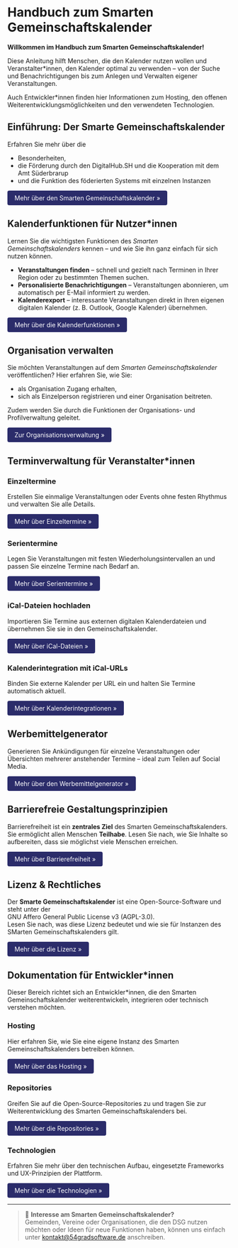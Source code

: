# Handbuch zum Smarten Gemeinschaftskalender

**Willkommen im Handbuch zum Smarten Gemeinschaftskalender!**

Diese Anleitung hilft Menschen, die den Kalender nutzen wollen und Veranstalter*innen, den Kalender optimal zu verwenden – von der Suche und Benachrichtigungen bis zum Anlegen und Verwalten eigener Veranstaltungen.

Auch Entwickler*innen finden hier Informationen zum Hosting, den offenen Weiterentwicklungsmöglichkeiten und den verwendeten Technologien.

## Einführung: Der Smarte Gemeinschaftskalender

Erfahren Sie mehr über die  
* Besonderheiten,
* die Förderung durch den DigitalHub.SH und die Kooperation mit dem Amt Süderbrarup
* und die Funktion des föderierten Systems mit einzelnen Instanzen

<a href="Einführung/" style="
  display:inline-block;
  padding:8px 16px;
  background-color:#2b2c6a;
  color:white;
  text-decoration:none;
  border-radius:4px;">Mehr über den Smarten Gemeinschaftskalender »
</a>

## Kalenderfunktionen für Nutzer*innen
Lernen Sie die wichtigsten Funktionen des *Smarten Gemeinschaftskalenders* kennen – und wie Sie ihn ganz einfach für sich nutzen können.

- **Veranstaltungen finden** – schnell und gezielt nach Terminen in Ihrer Region oder zu bestimmten Themen suchen.
- **Personalisierte Benachrichtigungen** – Veranstaltungen abonnieren, um automatisch per E-Mail informiert zu werden.
- **Kalenderexport** – interessante Veranstaltungen direkt in Ihren eigenen digitalen Kalender (z. B. Outlook, Google Kalender) übernehmen.

<a href="DSG%20Funktionen/" style="
  display:inline-block;
  padding:8px 16px;
  background-color:#2b2c6a;
  color:white;
  text-decoration:none;
  border-radius:4px;">Mehr über die Kalenderfunktionen »
</a>

## Organisation verwalten

Sie möchten Veranstaltungen auf dem *Smarten Gemeinschaftskalender* veröffentlichen?
Hier erfahren Sie, wie Sie:
- als Organisation Zugang erhalten,
- sich als Einzelperson registrieren und einer Organisation beitreten.  

Zudem werden Sie durch die Funktionen der Organisations- und Profilverwaltung geleitet.

<a href="./Terminverwaltung/Organisation/" style="
  display:inline-block;
  padding:8px 16px;
  background-color:#2b2c6a;
  color:white;
  text-decoration:none;
  border-radius:4px;">Zur Organisationsverwaltung »</a>


## Terminverwaltung für Veranstalter*innen
### Einzeltermine
Erstellen Sie einmalige Veranstaltungen oder Events ohne festen Rhythmus und verwalten Sie alle Details.

<a href="Terminverwaltung/Einzeltermine/" style="
  display:inline-block;
  padding:8px 16px;
  background-color:#2b2c6a;
  color:white;
  text-decoration:none;
  border-radius:4px;">Mehr über Einzeltermine »
</a>

### Serientermine

Legen Sie Veranstaltungen mit festen Wiederholungsintervallen an und passen Sie einzelne Termine nach Bedarf an.

<a href="Terminverwaltung/Serientermine/" style="
  display:inline-block;
  padding:8px 16px;
  background-color:#2b2c6a;
  color:white;
  text-decoration:none;
  border-radius:4px;">Mehr über Serientermine »
</a>

### iCal-Dateien hochladen 

Importieren Sie Termine aus externen digitalen Kalenderdateien und übernehmen Sie sie in den Gemeinschaftskalender.

<a href="Terminverwaltung/iCal-Dateien/" style="
  display:inline-block;
  padding:8px 16px;
  background-color:#2b2c6a;
  color:white;
  text-decoration:none;
  border-radius:4px;">Mehr über iCal-Dateien »
</a>

### Kalenderintegration mit iCal-URLs

Binden Sie externe Kalender per URL ein und halten Sie Termine automatisch aktuell.

<a href="Terminverwaltung/Kalenderintegration/" style="
  display:inline-block;
  padding:8px 16px;
  background-color:#2b2c6a;
  color:white;
  text-decoration:none;
  border-radius:4px;">Mehr über Kalenderintegrationen »
</a>

## Werbemittelgenerator

Generieren Sie Ankündigungen für einzelne Veranstaltungen oder Übersichten mehrerer anstehender Termine – ideal zum Teilen auf Social Media.

<a href="Werbemittelgenerator/" style="
  display:inline-block;
  padding:8px 16px;
  background-color:#2b2c6a;
  color:white;
  text-decoration:none;
  border-radius:4px;">Mehr über den Werbemittelgenerator »
</a>

## Barrierefreie Gestaltungsprinzipien

Barrierefreiheit ist ein **zentrales Ziel** des Smarten Gemeinschaftskalenders. Sie ermöglicht allen Menschen **Teilhabe**.
Lesen Sie nach, wie Sie Inhalte so aufbereiten, dass sie möglichst viele Menschen erreichen.

<a href="Barrierefreiheit/" style="
  display:inline-block;
  padding:8px 16px;
  background-color:#2b2c6a;
  color:white;
  text-decoration:none;
  border-radius:4px;">Mehr über Barrierefreiheit »
</a>

## Lizenz & Rechtliches

Der **Smarte Gemeinschaftskalender** ist eine Open-Source-Software und steht unter der  
GNU Affero General Public License v3 (AGPL-3.0).  
Lesen Sie nach, was diese Lizenz bedeutet und wie sie für Instanzen des SMarten Gemeinschaftskalenders gilt.

<a href="Lizenz/" style="
  display:inline-block;
  padding:8px 16px;
  background-color:#2b2c6a;
  color:white;
  text-decoration:none;
  border-radius:4px;">Mehr über die Lizenz »</a>


## Dokumentation für Entwickler*innen

Dieser Bereich richtet sich an Entwickler*innen, die den Smarten Gemeinschaftskalender weiterentwickeln, integrieren oder technisch verstehen möchten. 

### Hosting

Hier erfahren Sie, wie Sie eine eigene Instanz des Smarten Gemeinschaftskalenders betreiben können.

<a href="/Entwicklungsbereich/Hosting/" style="
  display:inline-block;
  padding:8px 16px;
  background-color:#2b2c6a;
  color:white;
  text-decoration:none;
  border-radius:4px;"> Mehr über das Hosting »
</a>

### Repositories
Greifen Sie auf die Open-Source-Repositories zu und tragen Sie zur Weiterentwicklung des Smarten Gemeinschaftskalenders bei.

<a href="/Entwicklungsbereich/Repositories/" style="
  display:inline-block;
  padding:8px 16px;
  background-color:#2b2c6a;
  color:white;
  text-decoration:none;
  border-radius:4px;"> Mehr über die Repositories »
</a>


### Technologien

Erfahren Sie mehr über den technischen Aufbau, eingesetzte Frameworks und UX-Prinzipien der Plattform.

<a href="/Entwicklungsbereich/Technologien/" style="
  display:inline-block;
  padding:8px 16px;
  background-color:#2b2c6a;
  color:white;
  text-decoration:none;
  border-radius:4px;"> Mehr über die Technologien »
</a>

---

> 💌 **Interesse am Smarten Gemeinschaftskalender?**  
> Gemeinden, Vereine oder Organisationen, die den DSG nutzen möchten oder Ideen für neue Funktionen haben, können uns einfach unter [kontakt@54gradsoftware.de](mailto:kontakt@54gradsoftware.de) anschreiben.
